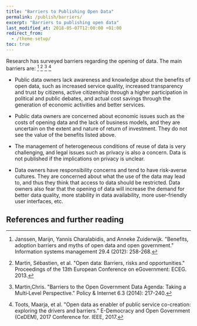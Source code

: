 ```yaml
---
title: "Barriers to Publishing Open Data"
permalink: /publish/barriers/
excerpt: "Barriers to publishing open data"
last_modified_at: 2018-05-07T12:00:00 +01:00
redirect_from:
  - /theme-setup/
toc: true
---
```


Research has surveyed barriers regarding the opening of data. The main barriers are: [^1] [^2] [^3] [^4]

- Public data owners lack awareness and knowledge about the benefits of open data, such as increased service quality, increased transparency and trust by citizens, active citizenship through a higher participation in political and public debates, and actual cost savings through the generation of economic activities and better services.

- Public data owners are concerned about economic issues such as the costs of opening data and the lack of business models, and they are uncertain on the extent and nature of return of investment. They do not see the value of the benefits listed above.

- The management of heterogeneous conditions of reuse of data is very challenging, and legal issues such as privacy is also a concern. Data is not published if the implications on privacy is unclear.

- Data owners have responsibility concerns and tend to have risk-averse cultures. They are concerned about what the use of the data may lead to, and thus they think that access to data should be restricted. Data owners also fear that the opening of data will increase the demand for better data quality, more stability in data availability, more user-friendly user interfaces, etc.

## References and further reading

[^1]: Janssen, Marijn, Yannis Charalabidis, and Anneke Zuiderwijk. "Benefits, adoption barriers and myths of open data and open government." Information systems management 29.4 (2012): 258-268.

[^2]: Martin, Sébastien, et al. "Open data: Barriers, risks and opportunities." Proceedings of the 13th European Conference on eGovernment: ECEG. 2013.

[^3]: Martin,Chris. "Barriers to the Open Government Data Agenda: Taking a Multi‐Level Perspective." Policy & Internet 6.3 (2014): 217-240.

[^4]: Toots, Maarja, et al. "Open data as enabler of public service co-creation: exploring the drivers and barriers." E-Democracy and Open Government (CeDEM), 2017 Conference for. IEEE, 2017.


